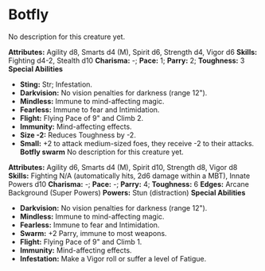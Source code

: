 # Botfly

No description for this creature yet.

**Attributes:** Agility d8, Smarts d4 (M), Spirit d6, Strength d4, Vigor
d6
**Skills:** Fighting d4-2, Stealth d10
**Charisma:** -; **Pace:** 1; **Parry:** 2; **Toughness:** 3
**Special Abilities**

- **Sting:** Str; Infestation.
- **Darkvision:** No vision penalties for darkness (range 12").
- **Mindless:** Immune to mind-affecting magic.
- **Fearless:** Immune to fear and Intimidation.
- **Flight:** Flying Pace of 9" and Climb 2.
- **Immunity:** Mind-affecting effects.
- **Size -2:** Reduces Toughness by -2.
- **Small:** +2 to attack medium-sized foes, they receive -2 to their
attacks.
**Botfly swarm**
No description for this creature yet.

**Attributes:** Agility d6, Smarts d4 (M), Spirit d10, Strength d8,
Vigor d8
**Skills:** Fighting N/A (automatically hits, 2d6 damage within a MBT),
Innate Powers d10
**Charisma:** -; **Pace:** -; **Parry:** 4; **Toughness:** 6
**Edges:** Arcane Background (Super Powers)
**Powers:** Stun (distraction)
**Special Abilities**

- **Darkvision:** No vision penalties for darkness (range 12").
- **Mindless:** Immune to mind-affecting magic.
- **Fearless:** Immune to fear and Intimidation.
- **Swarm:** +2 Parry, immune to most weapons.
- **Flight:** Flying Pace of 9" and Climb 1.
- **Immunity:** Mind-affecting effects.
- **Infestation:** Make a Vigor roll or suffer a level of Fatigue.
